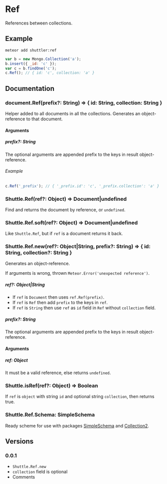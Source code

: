 # Ref

References between collections.

## Example

```
meteor add shuttler:ref
```

```js
var b = new Mongo.Collection('a');
b.insert({ _id: 'c' });
var c = b.findOne('c');
c.Ref(); // { id: 'c', collection: 'a' }
```

## Documentation

### document.Ref(prefix?: String) => { id: String, collection: String }
Helper added to all documents in all the collections.
Generates an object-reference to that document.

#### Arguments

##### prefix?: String
The optional arguments are appended prefix to the keys in result object-reference.

###### Example
```js
c.Ref('_prefix'); // { '_prefix.id': 'c', '_prefix.collection': 'a' }
```

### Shuttle.Ref(ref?: Object) => Document|undefined
Find and returns the document by reference, or `undefined`.

### Shuttle.Ref.soft(ref?: Object) => Document|undefined
Like `Shuttle.Ref`, but if `ref` is a document returns it back.

### Shuttle.Ref.new(ref?: Object|String, prefix?: String) => { id: String, collection?: String }
Generates an object-reference.

If arguments is wrong, thrown `Meteor.Error('unexpected reference')`.

##### ref?: Object|String
* If `ref` is `Document` then uses `ref.Ref(prefix)`.
* If `ref` is `Ref` then add `prefix` to the keys in `ref`.
* If `ref` is `String` then use `ref` as `id` field in `Ref` without `collection` field.

##### prefix?: String
The optional arguments are appended prefix to the keys in result object-reference.

#### Arguments

##### ref: Object
It must be a valid reference, else returns `undefined`.

### Shuttle.isRef(ref?: Object) => Boolean
If `ref` is `object` with string `id` and optional string `collection`, then returns true.

### Shuttle.Ref.Schema: SimpleSchema
Ready scheme for use with packages [SimpleSchema](https://github.com/aldeed/meteor-simple-schema) and [Collection2](https://github.com/aldeed/meteor-collection2/).

## Versions

### 0.0.1
* `Shuttle.Ref.new`
* `collection` field is optional
* Comments
